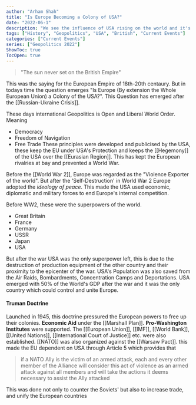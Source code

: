 ```yaml
---
author: "Arham Shah"
title: "Is Europe Becoming a Colony of USA?"
date: "2022-06-1"
description: "We see the influence of USA rising on the world and it's at it's peak in Europe. So, let's analyse if Europe a colony of Europe"
tags: ["History", "Geopolitics", "USA", "British", "Current Events"]
categories: ["Current Events"]
series: ["Geopolitics 2022"]
ShowToc: true
TocOpen: true
---
```

> "The sun never set on the British Empire"

This was the saying for the European Empire of 18th-20th centaury. But in todays time the question emerges "Is Europe (By extension the Whole European Union) a Colony of the USA?". This Question has emerged after the [[Russian-Ukraine Crisis]].

These days international Geopolitics is Open and Liberal World Order. Meaning
- Democracy
- Freedom of Navigation
- Free Trade
These principles were developed and publicised by the USA, these keep the EU under USA's Protection and keeps the [[Hegemony]] of the USA over the [[Eurasian Region]]. This has kept the European rivalries at bay and prevented a World War.

Before the [[World War 2]], Europe was regarded as the "Violence Exporter of the world". But after the 'Self-Destruction' in World War 2 Europe adopted the *ideology of peace*. This made the USA used economic, diplomatic and military forces to end Europe's internal competition.

Before WW2, these were the superpowers of the world.
- Great Britain
- France
- Germany
- USSR
- Japan
- USA

But after the war USA was the only superpower left, this is due to the destruction of production equipment of the other country and their proximity to the epicenter of the war. USA's Population was also saved from the Air Raids, Bombardments, Concentration Camps and Deportations. USA emerged with 50% of the World's GDP after the war and it was the only country which could control and unite Europe.

#### Truman Doctrine
Launched in 1945, this doctrine pressured the European powers to free up their colonies. **Economic Aid** under the [[Marshall Plan]]. **Pro-Washington Institutes** were supported. The [[European Union]], [[IMF]], [[World Bank]], [[United Nations]], [[International Court of Justice]] etc. were also established. [[NATO]] was also organized against the [[Warsaw Pact]]. this made the EU dependent on USA through Article 5 which provides that
> if a NATO Ally is the victim of an armed attack, each and every other member of the Alliance will consider this act of violence as an armed attack against all members and will take the actions it deems necessary to assist the Ally attacked

This was done not only to counter the Soviets' but also to increase trade, and unify the European countries 